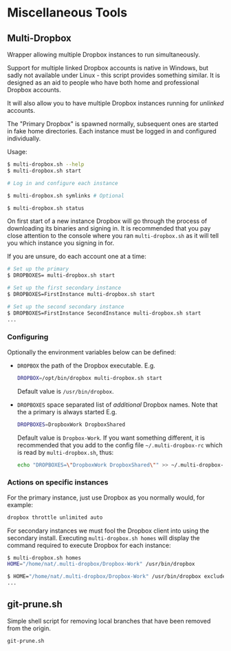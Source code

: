 # Miscellaneous Tools

## Multi-Dropbox

Wrapper allowing multiple Dropbox instances to run simultaneously.

Support for multiple linked Dropbox accounts is native in Windows, but sadly
not available under Linux - this script provides something similar. It is
designed as an aid to people who have both home and professional Dropbox
accounts.

It will also allow you to have multiple Dropbox instances running for
_unlinked_ accounts.

The "Primary Dropbox" is spawned normally, subsequent ones are started in fake
home directories. Each instance must be logged in and configured individually.

Usage:

```bash
$ multi-dropbox.sh --help
$ multi-dropbox.sh start

# Log in and configure each instance

$ multi-dropbox.sh symlinks # Optional

$ multi-dropbox.sh status
```

On first start of a new instance Dropbox will go through the process of
downloading its binaries and signing in. It is recommended that you pay close
attention to the console where you ran `multi-dropbox.sh` as it will tell you
which instance you signing in for.

If you are unsure, do each account one at a time:

```bash
# Set up the primary
$ DROPBOXES= multi-dropbox.sh start

# Set up the first secondary instance
$ DROPBOXES=FirstInstance multi-dropbox.sh start

# Set up the second secondary instance
$ DROPBOXES=FirstInstance SecondInstance multi-dropbox.sh start
...
```

### Configuring

Optionally the environment variables below can be defined:

- `DROPBOX` the path of the Dropbox executable. E.g.

  ```bash
  DROPBOX=/opt/bin/dropbox multi-dropbox.sh start
  ```

  Default value is `/usr/bin/dropbox`.

- `DROPBOXES` space separated list of _additional_ Dropbox names. Note that
  the a primary is always started E.g.

  ```bash
  DROPBOXES=DropboxWork DropboxShared
  ```

  Default value is `Dropbox-Work`. If you want something different, it is
  recommended that you add to the config file `~/.multi-dropbox-rc` which is
  read by `multi-dropbox.sh`, thus:

  ```bash
  echo "DROPBOXES=\"DropboxWork DropboxShared\"" >> ~/.multi-dropbox-rc
  ```

### Actions on specific instances

For the primary instance, just use Dropbox as you normally would, for example:

```bash
dropbox throttle unlimited auto
```

For secondary instances we must fool the Dropbox client into using the
secondary install. Executing `multi-dropbox.sh homes` will display the command
required to execute Dropbox for each instance:

```bash
$ multi-dropbox.sh homes
HOME="/home/nat/.multi-dropbox/Dropbox-Work" /usr/bin/dropbox

$ HOME="/home/nat/.multi-dropbox/Dropbox-Work" /usr/bin/dropbox exclude list
...
```

## git-prune.sh

Simple shell script for removing local branches that have been removed from the
origin.

```bash
git-prune.sh
```
